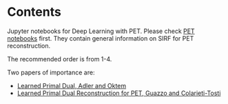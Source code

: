 # Contents

Jupyter notebooks for Deep Learning with PET. Please check [PET notebooks](../PET) first.
They contain general information on SIRF for PET reconstruction.

The recommended order is from 1-4.

Two papers of importance are:
- [Learned Primal Dual, Adler and Oktem](https://arxiv.org/pdf/1707.06474.pdf)
- [Learned Primal Dual Reconstruction for PET, Guazzo and Colarieti-Tosti](https://pubmed.ncbi.nlm.nih.gov/34940715/)